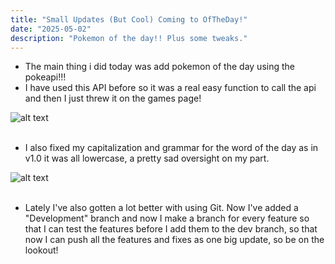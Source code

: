 ```yaml
---
title: "Small Updates (But Cool) Coming to OfTheDay!"
date: "2025-05-02"
description: "Pokemon of the day!! Plus some tweaks."
---
```


- The main thing i did today was add pokemon of the day using the pokeapi!!!
- I have used this API before so it was a real easy function to call the api and then I just threw it on the games page!

![alt text](/images/blog-images/pokemon.png)
<br/><br/>

- I also fixed my capitalization and grammar for the word of the day as in v1.0 it was all lowercase, a pretty sad oversight on my part.

![alt text](/images/blog-images/image.png)
<br/><br/>

- Lately I've also gotten a lot better with using Git. Now I've added a "Development" branch and now I make a branch for every feature so that I can test the features before I add them to the dev branch, so that now I can push all the features and fixes as one big update, so be on the lookout!